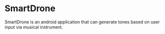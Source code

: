 # SmartDrone
SmartDrone is an android application that can generate tones based on user input via musical instrument.
